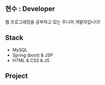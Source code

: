 ## 현수 : Developer

웹 프로그래밍을 공부하고 있는 주니어 개발자입니다!

## Stack
 - MySQL
 - Spring (boot) & JSP
 - HTML & CSS & JS

## Project
